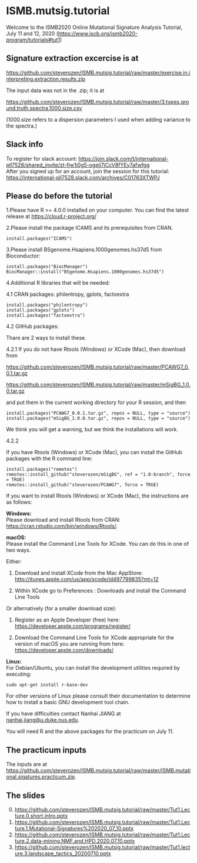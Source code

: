 # ISMB.mutsig.tutorial

Welcome to the ISMB2020 Online Mutational Signature Analysis Tutorial, July 11 and 12, 2020 (https://www.iscb.org/ismb2020-program/tutorials#tut1)

## Signature extraction excercise is at

https://github.com/steverozen/ISMB.mutsig.tutorial/raw/master/exercise.in.interpreting.extraction.results.zip

The input data was not in the .zip; it is at

https://github.com/steverozen/ISMB.mutsig.tutorial/raw/master/3.types.ground.truth.spectra.1000.size.csv

(1000.size refers to a dispersion parameters I used when adding variance to the spectra.)

## Slack info

To register for slack account:    https://join.slack.com/t/international-pll7528/shared_invite/zt-fjw1i0g5-ogelj7jCcV8fYEy7afwfgg   
After you signed up for an account, join the session for this tutorial: https://international-pll7528.slack.com/archives/C01763XTWPJ


## Please do before the tutorial

1.Please have R >= 4.0.0 installed on your computer. You can find the latest release at 
https://cloud.r-project.org/

2.Please install the package ICAMS and its prerequisites from CRAN.
```
install.packages("ICAMS")
```

3.Please install BSgenome.Hsapiens.1000genomes.hs37d5 from Bioconductor:
```
install.packages("BiocManager")
BiocManager::install("BSgenome.Hsapiens.1000genomes.hs37d5")
```
4.Additional R libraries that will be needed:

4.1 CRAN packages: philentropy, gplots, factoextra
```
install.packages("philentropy")
install.packages("gplots")
install.packages("factoextra")
```

4.2 GitHub packages:  

Thare are 2 ways to install these.  

4.2.1 If you do not have Rtools (Windows) or XCode (Mac), then download from 

https://github.com/steverozen/ISMB.mutsig.tutorial/raw/master/PCAWG7_0.0.1.tar.gz

https://github.com/steverozen/ISMB.mutsig.tutorial/raw/master/mSigBG_1.0.0.tar.gz

and put them in the current working directory for your R session, and then
 

```
install.packages("PCAWG7_0.0.1.tar.gz", repos = NULL, type = "source")
install.packages("mSigBG_1.0.0.tar.gz", repos = NULL, type = "source")
```
We think you will get a warning, but we think the installations will work.

4.2.2 

If you have Rtools (Windows) or XCode (Mac), you can install the GitHub
packages with the R command line:
```
install.packages("remotes")
remotes::install_github("steverozen/mSigBG", ref = "1.0-branch", force = TRUE)
remotes::install_github("steverozen/PCAWG7", force = TRUE)
```

If you want to install Rtools (Windows) or XCode (Mac), the instructions are as follows: 

**Windows:**   
Please download and install Rtools from CRAN: https://cran.rstudio.com/bin/windows/Rtools/.  

**macOS:**   
Please install the Command Line Tools for XCode. You can do this in one of two ways. 

Either:

1. Download and install XCode from the Mac AppStore:
http://itunes.apple.com/us/app/xcode/id497799835?mt=12 

2. Within XCode go to Preferences : Downloads and install the Command Line Tools

Or alternatively (for a smaller download size):

1. Register as an Apple Developer (free) here: https://developer.apple.com/programs/register/

2. Download the Command Line Tools for XCode appropriate for the version of macOS you are running from here: https://developer.apple.com/downloads/  

**Linux:**    
For Debian/Ubuntu, you can install the development utilities required by executing:

```
sudo apt-get install r-base-dev
```
For other versions of Linux please consult their documentation to determine how to install a basic GNU development tool chain.   

If you have difficulties contact Nanhai JIANG at nanhai.jiang@u.duke.nus.edu.

You will need R and the above packages for the practicum on July 11. 

## The practicum inputs

The inputs are at
https://github.com/steverozen/ISMB.mutsig.tutorial/raw/master/ISMB.mutational.sigatures.practicum.zip. 

## The slides

0. https://github.com/steverozen/ISMB.mutsig.tutorial/raw/master/Tut1.Lecture.0.short.intro.pptx
1. https://github.com/steverozen/ISMB.mutsig.tutorial/raw/master/Tut1.Lecture.1.Mutational-Signatures%202020_07_10.pptx
2. https://github.com/steverozen/ISMB.mutsig.tutorial/raw/master/Tut1.Lecture.2.data-mining.NMF.and.HPD.2020.07.10.pptx
3. https://github.com/steverozen/ISMB.mutsig.tutorial/raw/master/Tut1.lecture.3.landscape_tactics_20200710.pptx


